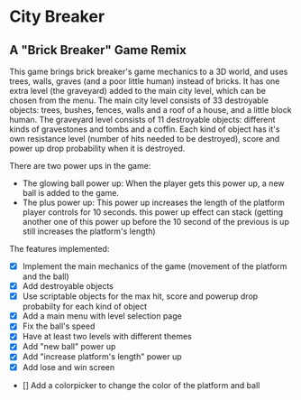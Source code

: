 # City Breaker
## A "Brick Breaker" Game Remix

This game brings brick breaker's game mechanics to a 3D world, and uses trees, walls, graves (and a poor little human) instead of bricks.
It has one extra level (the graveyard) added to the main city level, which can be chosen from the menu.
The main city level consists of 33 destroyable objects: trees, bushes, fences, walls and a roof of a house, and a little block human.
The graveyard level consists of 11 destroyable objects: different kinds of gravestones and tombs and a coffin.
Each kind of object has it's own resistance level (number of hits needed to be destroyed), score and power up drop probability when it is destroyed.

There are two power ups in the game:
- The glowing ball power up: When the player gets this power up, a new ball is added to the game.
- The plus power up: This power up increases the length of the platform player controls for 10 seconds. this power up effect can stack (getting another one of this power up before the 10 second of the previous is up still increases the platform's length)

The features implemented:
- [x] Implement the main mechanics of the game (movement of the platform and the ball)
- [x] Add destroyable objects
- [x] Use scriptable objects for the max hit, score and powerup drop probabilty for each kind of object
- [x] Add a main menu with level selection page
- [x] Fix the ball's speed
- [x] Have at least two levels with different themes
- [x] Add "new ball" power up
- [x] Add "increase platform's length" power up
- [x] Add lose and win screen
- [] Add a colorpicker to change the color of the platform and ball